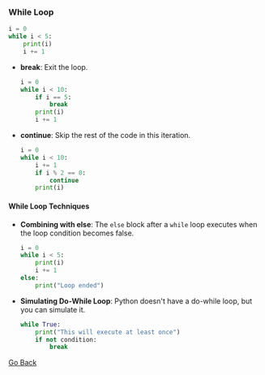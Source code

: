 ### While Loop

```python
i = 0
while i < 5:
    print(i)
    i += 1
```

- **break**: Exit the loop.

  ```python
  i = 0
  while i < 10:
      if i == 5:
          break
      print(i)
      i += 1
  ```

- **continue**: Skip the rest of the code in this iteration.

  ```python
  i = 0
  while i < 10:
      i += 1
      if i % 2 == 0:
          continue
      print(i)
  ```

#### While Loop Techniques

- **Combining with else**: The `else` block after a `while` loop executes when the loop condition becomes false.

  ```python
  i = 0
  while i < 5:
      print(i)
      i += 1
  else:
      print("Loop ended")
  ```

- **Simulating Do-While Loop**: Python doesn't have a do-while loop, but you can simulate it.

  ```python
  while True:
      print("This will execute at least once")
      if not condition:
          break
  ```

[Go Back](javascript:history.go(-1))